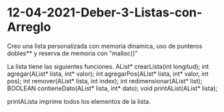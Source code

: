 # 12-04-2021-Deber-3-Listas-con-Arreglo
Creo una lista personalizada con memoria dinamica, uso de punteros dobles** y reserva de memoria con "malloc()"

La lista tiene las siguientes funciones.
AList* crearLista(int longitud);
int agregar(AList* lista, int* valor);
int agregarPos(AList* lista, int* valor, int pos);
int remover(AList* lista, int index);
int redimensionar(AList* list);
BOOLEAN contieneDato(AList* lista, int* dato);
void printAList(AList* lista);

printALista imprime todos los elementos de la lista.
